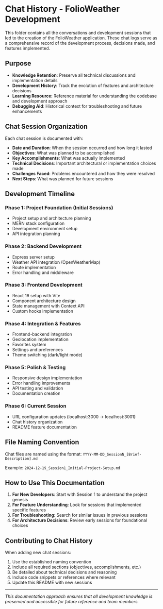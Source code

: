 # Chat History - FolioWeather Development

This folder contains all the conversations and development sessions that led to the creation of the FolioWeather application. These chat logs serve as a comprehensive record of the development process, decisions made, and features implemented.

## Purpose

- **Knowledge Retention**: Preserve all technical discussions and implementation details
- **Development History**: Track the evolution of features and architecture decisions  
- **Learning Resource**: Reference material for understanding the codebase and development approach
- **Debugging Aid**: Historical context for troubleshooting and future enhancements

## Chat Session Organization

Each chat session is documented with:
- **Date and Duration**: When the session occurred and how long it lasted
- **Objectives**: What was planned to be accomplished
- **Key Accomplishments**: What was actually implemented
- **Technical Decisions**: Important architectural or implementation choices made
- **Challenges Faced**: Problems encountered and how they were resolved
- **Next Steps**: What was planned for future sessions

## Development Timeline

### Phase 1: Project Foundation (Initial Sessions)
- Project setup and architecture planning
- MERN stack configuration
- Development environment setup
- API integration planning

### Phase 2: Backend Development
- Express server setup
- Weather API integration (OpenWeatherMap)
- Route implementation
- Error handling and middleware

### Phase 3: Frontend Development  
- React 19 setup with Vite
- Component architecture design
- State management with Context API
- Custom hooks implementation

### Phase 4: Integration & Features
- Frontend-backend integration
- Geolocation implementation
- Favorites system
- Settings and preferences
- Theme switching (dark/light mode)

### Phase 5: Polish & Testing
- Responsive design implementation
- Error handling improvements
- API testing and validation
- Documentation creation

### Phase 6: Current Session
- URL configuration updates (localhost:3000 → localhost:3001)
- Chat history organization
- README feature documentation

## File Naming Convention

Chat files are named using the format:
`YYYY-MM-DD_SessionN_[Brief-Description].md`

Example: `2024-12-19_Session1_Initial-Project-Setup.md`

## How to Use This Documentation

1. **For New Developers**: Start with Session 1 to understand the project genesis
2. **For Feature Understanding**: Look for sessions that implemented specific features
3. **For Troubleshooting**: Search for similar issues in previous sessions
4. **For Architecture Decisions**: Review early sessions for foundational choices

## Contributing to Chat History

When adding new chat sessions:
1. Use the established naming convention
2. Include all required sections (objectives, accomplishments, etc.)
3. Be detailed about technical decisions and reasoning
4. Include code snippets or references where relevant
5. Update this README with new sessions

---

*This documentation approach ensures that all development knowledge is preserved and accessible for future reference and team members.*
